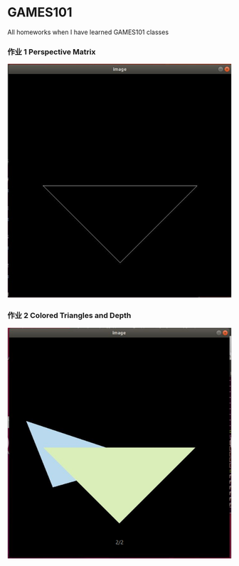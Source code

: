 # GAMES101
All homeworks when I have learned GAMES101 classes


### 作业 1 Perspective Matrix

![](/images/01.PNG)
### 作业 2 Colored Triangles and Depth

![](/images/02.PNG)
